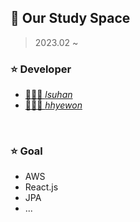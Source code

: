 ## 📌 Our Study Space
> 2023.02 ~ 
### ⭐ Developer
- [👨🏻‍💻 _lsuhan_](https://github.com/lsuhan)
- [👩🏻‍💻 _hhyewon_](https://github.com/)

<br />

### ⭐ Goal
 - AWS
 - React.js
 - JPA
 - ...
